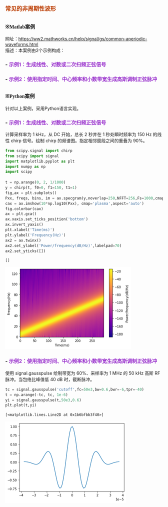 # **<font size=4 color=#BB3D00 face=微软雅黑>常见的非周期性波形</font>**

## **<font size=3  face=微软雅黑>※Matlab案例</font>** 

网址：https://ww2.mathworks.cn/help/signal/gs/common-aperiodic-waveforms.html   
描述：本案例由2个示例构成：   
### - <font size=3 color=DarkOrChid>示例1：生成线性、对数或二次扫频正弦信号</font>
### - <font size=3 color=DarkOrChid>示例2：使用指定时间、中心频率和小数带宽生成高斯调制正弦脉冲</font>

## **<font size=3 face=微软雅黑>※Python案例</font>** 

针对以上案例，采用Python语言实现。

### - <font size=3 color=DarkOrChid>示例1：生成线性、对数或二次扫频正弦信号</font>

计算采样率为 1 kHz，从 DC 开始，总长 2 秒并在 1 秒处瞬时频率为 150 Hz 的线性 chirp 信号。绘制 chirp 的频谱图。指定相邻窗段之间的重叠为 90%。


```python
from scipy.signal import chirp
from scipy import signal
import matplotlib.pyplot as plt
import numpy as np
import scipy

t = np.arange(0, 2, 1/1000)
y = chirp(t, f0=0, f1=150, t1=1)
fig,ax = plt.subplots()
Pxx, freqs, bins, im = ax.specgram(y,noverlap=250,NFFT=256,Fs=1000,cmap='plasma')
cax = ax.imshow(10*np.log10(Pxx), cmap='plasma',aspect='auto')
fig.colorbar(cax)
ax = plt.gca()                                 
ax.xaxis.set_ticks_position('bottom')  
ax.invert_yaxis()
plt.xlabel('Time(ms)')
plt.ylabel('Frequency(Hz)')
ax2 = ax.twinx()
ax2.set_ylabel('Power/frequency(dB/Hz)',labelpad=70)
ax2.set_yticks([])
```




    []




    
![png](%E5%B8%B8%E8%A7%81%E7%9A%84%E9%9D%9E%E5%91%A8%E6%9C%9F%E6%B3%A2%E5%BD%A2_files/%E5%B8%B8%E8%A7%81%E7%9A%84%E9%9D%9E%E5%91%A8%E6%9C%9F%E6%B3%A2%E5%BD%A2_7_1.png)
    


### - <font size=3 color=DarkOrChid>示例2：使用指定时间、中心频率和小数带宽生成高斯调制正弦脉冲</font>

使用 signal.gausspulse 绘制带宽为 60%、采样率为 1 MHz 的 50 kHz 高斯 RF 脉冲。当包络比峰值低 40 dB 时，截断脉冲。


```python
tc = signal.gausspulse('cutoff',fc=50e3,bw=0.6,bwr=-6,tpr=-40)
t = np.arange(-tc, tc, 1e-6)
yi = signal.gausspulse(t,50e3,0.6)
plt.plot(t,yi)
```




    [<matplotlib.lines.Line2D at 0x1b6bfbb3f40>]




    
![png](%E5%B8%B8%E8%A7%81%E7%9A%84%E9%9D%9E%E5%91%A8%E6%9C%9F%E6%B3%A2%E5%BD%A2_files/%E5%B8%B8%E8%A7%81%E7%9A%84%E9%9D%9E%E5%91%A8%E6%9C%9F%E6%B3%A2%E5%BD%A2_10_1.png)
    

